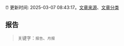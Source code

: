 :alarm_clock: 更新时间: 2025-03-07 08:43:17。[文章来源](/README.md)、[文章分类](/TAGS.md)

## 报告


> 关键字：`报告`、`月报`



